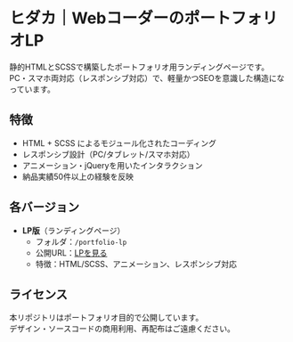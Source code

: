 # ヒダカ｜WebコーダーのポートフォリオLP

静的HTMLとSCSSで構築したポートフォリオ用ランディングページです。  
PC・スマホ両対応（レスポンシブ対応）で、軽量かつSEOを意識した構造になっています。  

## 特徴
- HTML + SCSS によるモジュール化されたコーディング
- レスポンシブ設計（PC/タブレット/スマホ対応）
- アニメーション・jQueryを用いたインタラクション
- 納品実績50件以上の経験を反映

## 各バージョン
- **LP版**（ランディングページ）
  - フォルダ：`/portfolio-lp`
  - 公開URL：[LPを見る](https://nobu0922.github.io/hidaka-portfolio/portfolio-lp/)
  - 特徴：HTML/SCSS、アニメーション、レスポンシブ対応

## ライセンス
本リポジトリはポートフォリオ目的で公開しています。  
デザイン・ソースコードの商用利用、再配布はご遠慮ください。
